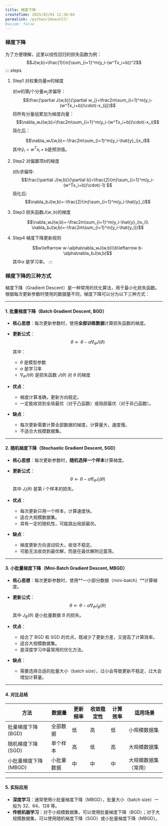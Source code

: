 ```yaml
---
title: 梯度下降
createTime: 2025/02/01 12:38:04
permalink: /python/2moeut57/
#aside: false
---
```

### 梯度下降
为了方便理解，这里以线性回归的损失函数为例：
$$J(w,b)=\frac{1}{m}\sum_{i=1}^m(y_i-(w^Tx_i+b))^2$$
::: steps
1. Step1 对权重向量$w$的梯度

   对$w$的第$j$个分量$w_j$求偏导：
   $$\frac{\partial J(w,b)}{\partial w_j}=\frac2m\sum_{i=1}^m(y_i-(w^Tx_i+b))\cdot(-x_{ij})$$
   将所有分量组累加为梯度向量：
   $$\nabla_wJ(w,b)=\frac2m\sum_{i=1}^m(y_i-(w^Tx_i+b))\cdot(-x_i)$$
   简化后：

   $$\nabla_wJ(w,b)=-\frac2m\sum_{i=1}^m(y_i-\hat{y}_i)x_i$$
   其中$\hat{y}_i=w^Tx_i+b$是预测值。
2. Step2 对偏置项$b$的梯度

   对b求偏导:
   $$\frac{\partial J(w,b)}{\partial b}=\frac{2}{m}\sum_{i=1}^m(y_i-(w^Tx_i+b))\cdot(-1) $$
   简化后:
   $$\nabla_bJ(w,b)=-\frac{2}{m}\sum_{i=1}^m(y_i-\hat{y}_i)$$
3. Step3 损失函数$J(w,b)$的梯度

   $$\nabla_wJ(w,b)=-\frac2m\sum_{i=1}^m(y_i-\hat{y}_i)x_i\\ \nabla_bJ(w,b)=-\frac2m\sum_{i=1}^m(y_i-\hat{y_i})$$

4. Step4 梯度下降更新规则

   $$w\leftarrow w-\alpha\nabla_wJ(w,b)\\b\leftarrow b-\alpha\nabla_bJ(w,b)$$
   其中$\alpha$ 是学习率。
:::


### 梯度下降的三种方式

梯度下降（Gradient Descent）是一种常用的优化算法，用于最小化损失函数。根据每次更新参数时使用的数据量不同，梯度下降可以分为以下三种方式：

---

#### 1. 批量梯度下降（Batch Gradient Descent, BGD）

- **核心思想**：每次更新参数时，使用**全部训练数据**计算损失函数的梯度。
- **更新公式**：
  $$
  \theta \leftarrow \theta - \alpha \nabla_\theta J(\theta)
  $$
  其中：
   - $\theta$ 是模型参数
   - $\alpha$ 是学习率
   - $\nabla_\theta J(\theta)$ 是损失函数 $J(\theta)$ 对 $\theta$ 的梯度

- **优点**：
   - 梯度计算准确，更新方向稳定。
   - 一定能收敛到全局最优（对于凸函数）或局部最优（对于非凸函数）。

- **缺点**：
   - 每次更新需要计算全部数据的梯度，计算量大，速度慢。
   - 不适合大规模数据集。

---

#### 2. 随机梯度下降（Stochastic Gradient Descent, SGD）

- **核心思想**：每次更新参数时，**随机选择一个样本**计算梯度。
- **更新公式**：
  $$
  \theta \leftarrow \theta - \alpha \nabla_\theta J_i(\theta)
  $$
  其中 $J_i(\theta)$ 是第 $i$ 个样本的损失。

- **优点**：
   - 每次更新只用一个样本，计算速度快。
   - 适合大规模数据集。
   - 具有一定的随机性，可能跳出局部最优。

- **缺点**：
   - 梯度更新方向波动较大，收敛不稳定。
   - 可能无法收敛到最优解，而是在最优解附近震荡。

---

#### 3. 小批量梯度下降（Mini-Batch Gradient Descent, MBGD）

- **核心思想**：每次更新参数时，使用**一小部分数据（mini-batch）**计算梯度。
- **更新公式**：
  $$
  \theta \leftarrow \theta - \alpha \nabla_\theta J_B(\theta)
  $$
  其中 $J_B(\theta)$ 是小批量数据 $B$ 的损失。

- **优点**：
   - 结合了 BGD 和 SGD 的优点，既减少了更新方差，又提高了计算效率。
   - 适合大规模数据集。
   - 是深度学习中最常用的优化方法。

- **缺点**：
   - 需要选择合适的批量大小（batch size），过小会导致更新不稳定，过大会增加计算量。

---

#### 4. 对比总结

| 方法                | 数据量       | 更新频率 | 收敛稳定性 | 计算效率 | 适用场景           |
|---------------------|--------------|----------|------------|----------|--------------------|
| 批量梯度下降 (BGD)   | 全部数据     | 低       | 高         | 低       | 小规模数据集       |
| 随机梯度下降 (SGD)   | 单个样本     | 高       | 低         | 高       | 大规模数据集       |
| 小批量梯度下降 (MBGD) | 小批量数据   | 中       | 中         | 中       | 大规模数据集（常用）|

---

#### 5. 实际应用

- **深度学习**：通常使用小批量梯度下降（MBGD），批量大小（batch size）一般为 32、64、128 等。
- **传统机器学习**：对于小规模数据集，可以使用批量梯度下降（BGD）；对于大规模数据集，可以使用随机梯度下降（SGD）或小批量梯度下降（MBGD）。